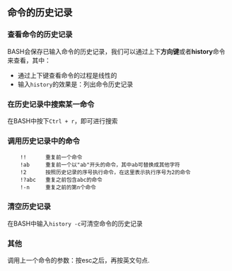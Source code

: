 ## 命令的历史记录

### 查看命令的历史记录
BASH会保存已输入命令的历史记录，我们可以通过上下**方向键**或者**history**命令来查看，其中：
* 通过上下键查看命令的过程是线性的
* 输入```history```的效果是：列出命令历史记录

### 在历史记录中搜索某一命令

在BASH中按下```Ctrl + r```，即可进行搜索

### 调用历史记录中的命令

        !!      重复前一个命令
    	!ab     重复前一个以"ab"开头的命令，其中ab可替换成其他字符
    	!2      按照历史记录的序号执行命令，在这里表示执行序号为2的命令
    	!?abc   重复之前包含abc的命令
    	!-n 	重复之前的第n个命令
    	
### 清空历史记录

在BASH中输入```history -c```可清空命令的历史记录

### 其他

调用上一个命令的参数：按esc之后，再按英文句点.